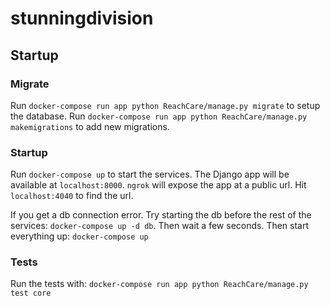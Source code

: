# stunningdivision

## Startup

### Migrate
Run `docker-compose run app python ReachCare/manage.py migrate` to setup the database.
Run `docker-compose run app python ReachCare/manage.py makemigrations` to add new migrations.

### Startup
Run `docker-compose up` to start the services.
The Django app will be available at `localhost:8000`.
`ngrok` will expose the app at a public url.
Hit `localhost:4040` to find the url.

If you get a db connection error. Try starting the db before the rest of the services:
`docker-compose up -d db`. Then wait a few seconds. Then start everything up:
`docker-compose up`

### Tests
Run the tests with: `docker-compose run app python ReachCare/manage.py test core`
